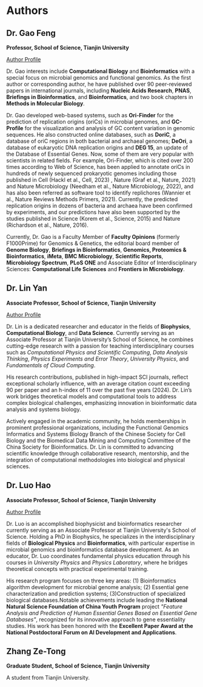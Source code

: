 # Authors

## Dr. Gao Feng

**Professor, School of Science, Tianjin University**  

[Author Profile](https://webofscience.clarivate.cn/wos/author/record/1506509)

Dr. Gao interests include **Computational Biology** and **Bioinformatics** with a special focus on microbial genomics and functional genomics. As the first author or corresponding author, he have published over 90 peer-reviewed papers in international journals, including **Nucleic Acids Research**, **PNAS**, **Briefings in Bioinformatics**, and **Bioinformatics**, and two book chapters in **Methods in Molecular Biology**. 

Dr. Gao developed web-based systems, such as **Ori-Finder** for the prediction of replication origins (oriCs) in microbial genomes, and **GC-Profile** for the visualization and analysis of GC content variation in genomic sequences. He also constructed online databases, such as **DoriC**, a database of oriC regions in both bacterial and archaeal genomes; **DeOri**, a database of eukaryotic DNA replication origins and **DEG 15**, an update of the Database of Essential Genes. Now, some of them are very popular with scientists in related fields. For example, Ori-Finder, which is cited over 200 times according to Web of Science, has been applied to annotate oriCs in hundreds of newly sequenced prokaryotic genomes including those published in Cell (Hackl et al., Cell, 2023) , Nature (Graf et al., Nature, 2021) and Nature Microbiology (Needham et al., Nature Microbiology, 2022), and has also been referred as software tool to identify replichores (Wannier et al., Nature Reviews Methods Primers, 2021). Currently, the predicted replication origins in dozens of bacteria and archaea have been confirmed by experiments, and our predictions have also been supported by the studies published in Science (Korem et al., Science, 2015) and Nature (Richardson et al., Nature, 2016).

Currently, Dr. Gao is a Faculty Member of **Faculty Opinions** (formerly F1000Prime) for Genomics & Genetics, the editorial board member of **Genome Biology**, **Briefings in Bioinformatics**, **Genomics, Proteomics & Bioinformatics**, **iMeta**, **BMC Microbiology**, **Scientific Reports**, **Microbiology Spectrum**, **PLoS ONE** and Associate Editor of Interdisciplinary Sciences: **Computational Life Sciences** and **Frontiers in Microbiology**.

## Dr. Lin Yan  

**Associate Professor, School of Science, Tianjin University**  

[Author Profile](https://webofscience.clarivate.cn/wos/author/record/2040017)

Dr. Lin is a dedicated researcher and educator in the fields of **Biophysics**, **Computational Biology**, and **Data Science**. Currently serving as an Associate Professor at Tianjin University’s School of Science, he combines cutting-edge research with a passion for teaching interdisciplinary courses such as *Computational Physics and Scientific Computing*, *Data Analysis Thinking*, *Physics Experiments and Error Theory*, *University Physics*, and *Fundamentals of Cloud Computing*.

His research contributions, published in high-impact SCI journals, reflect exceptional scholarly influence, with an average citation count exceeding 90 per paper and an h-index of 11 over the past five years (2024). Dr. Lin’s work bridges theoretical models and computational tools to address complex biological challenges, emphasizing innovation in bioinformatic data analysis and systems biology.

Actively engaged in the academic community, he holds memberships in prominent professional organizations, including the Functional Genomics Informatics and Systems Biology Branch of the Chinese Society for Cell Biology and the Biomedical Data Mining and Computing Committee of the China Society for Bioinformatics. Dr. Lin is committed to advancing scientific knowledge through collaborative research, mentorship, and the integration of computational methodologies into biological and physical sciences.

## Dr. Luo Hao

**Associate Professor, School of Science, Tianjin University**  

[Author Profile](https://webofscience.clarivate.cn/wos/author/record/472565)

Dr. Luo is an accomplished biophysicist and bioinformatics researcher currently serving as an Associate Professor at Tianjin University's School of Science. Holding a PhD in Biophysics, he specializes in the interdisciplinary fields of **Biological Physics** and **Bioinformatics**, with particular expertise in microbial genomics and bioinformatics database development. As an educator, Dr. Luo coordinates fundamental physics education through his courses in *University Physics* and *Physics Laboratory*, where he bridges theoretical concepts with practical experimental training.

His research program focuses on three key areas: (1) Bioinformatics algorithm development for microbial genome analysis; (2) Essential gene characterization and prediction systems; (3)Construction of specialized biological databases.Notable achievements include leading the **National Natural Science Foundation of China Youth Program** project *"Feature Analysis and Prediction of Human Essential Genes Based on Essential Gene Databases"*, recognized for its innovative approach to gene essentiality studies. His work has been honored with the **Excellent Paper Award at the National Postdoctoral Forum on AI Development and Applications**.

## Zhang Ze-Tong

**Graduate Student, School of Science, Tianjin University**  

A student from Tianjin University.